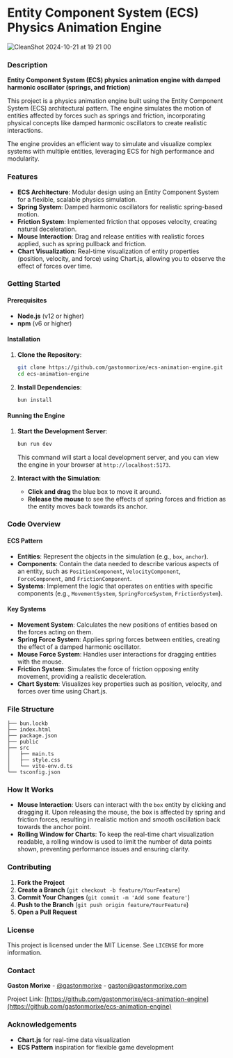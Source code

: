 # Entity Component System (ECS) Physics Animation Engine

![CleanShot 2024-10-21 at 19 21 00](https://github.com/user-attachments/assets/93241f1c-50c1-4c76-bdbe-3b4e958aa734)


### Description

**Entity Component System (ECS) physics animation engine with damped harmonic oscillator (springs, and friction)**

This project is a physics animation engine built using the Entity Component System (ECS) architectural pattern. The engine simulates the motion of entities affected by forces such as springs and friction, incorporating physical concepts like damped harmonic oscillators to create realistic interactions.

The engine provides an efficient way to simulate and visualize complex systems with multiple entities, leveraging ECS for high performance and modularity.

### Features

- **ECS Architecture**: Modular design using an Entity Component System for a flexible, scalable physics simulation.
- **Spring System**: Damped harmonic oscillators for realistic spring-based motion.
- **Friction System**: Implemented friction that opposes velocity, creating natural deceleration.
- **Mouse Interaction**: Drag and release entities with realistic forces applied, such as spring pullback and friction.
- **Chart Visualization**: Real-time visualization of entity properties (position, velocity, and force) using Chart.js, allowing you to observe the effect of forces over time.

### Getting Started

#### Prerequisites

- **Node.js** (v12 or higher)
- **npm** (v6 or higher)

#### Installation

1. **Clone the Repository**:
   ```sh
   git clone https://github.com/gastonmorixe/ecs-animation-engine.git
   cd ecs-animation-engine
   ```

2. **Install Dependencies**:
   ```sh
   bun install
   ```

#### Running the Engine

1. **Start the Development Server**:
   ```sh
   bun run dev
   ```
   This command will start a local development server, and you can view the engine in your browser at `http://localhost:5173`.

2. **Interact with the Simulation**:
   - **Click and drag** the blue box to move it around.
   - **Release the mouse** to see the effects of spring forces and friction as the entity moves back towards its anchor.

### Code Overview

#### ECS Pattern
- **Entities**: Represent the objects in the simulation (e.g., `box`, `anchor`).
- **Components**: Contain the data needed to describe various aspects of an entity, such as `PositionComponent`, `VelocityComponent`, `ForceComponent`, and `FrictionComponent`.
- **Systems**: Implement the logic that operates on entities with specific components (e.g., `MovementSystem`, `SpringForceSystem`, `FrictionSystem`).

#### Key Systems
- **Movement System**: Calculates the new positions of entities based on the forces acting on them.
- **Spring Force System**: Applies spring forces between entities, creating the effect of a damped harmonic oscillator.
- **Mouse Force System**: Handles user interactions for dragging entities with the mouse.
- **Friction System**: Simulates the force of friction opposing entity movement, providing a realistic deceleration.
- **Chart System**: Visualizes key properties such as position, velocity, and forces over time using Chart.js.

### File Structure

```
├── bun.lockb
├── index.html
├── package.json
├── public
├── src
│   ├── main.ts
│   ├── style.css
│   └── vite-env.d.ts
└── tsconfig.json
```

### How It Works
- **Mouse Interaction**: Users can interact with the `box` entity by clicking and dragging it. Upon releasing the mouse, the box is affected by spring and friction forces, resulting in realistic motion and smooth oscillation back towards the anchor point.
- **Rolling Window for Charts**: To keep the real-time chart visualization readable, a rolling window is used to limit the number of data points shown, preventing performance issues and ensuring clarity.

### Contributing

1. **Fork the Project**
2. **Create a Branch** (`git checkout -b feature/YourFeature`)
3. **Commit Your Changes** (`git commit -m 'Add some feature'`)
4. **Push to the Branch** (`git push origin feature/YourFeature`)
5. **Open a Pull Request**

### License

This project is licensed under the MIT License. See `LICENSE` for more information.

### Contact

**Gaston Morixe** - [@gastonmorixe](https://x.com/gastonmorixe) - gaston@gastonmorixe.com

Project Link: [https://github.com/gastonmorixe/ecs-animation-engine](https://github.com/gastonmorixe/ecs-animation-engine)

### Acknowledgements
- **Chart.js** for real-time data visualization
- **ECS Pattern** inspiration for flexible game development

